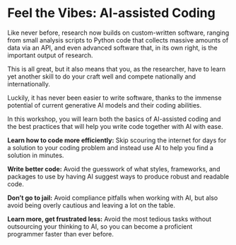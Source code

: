 # Feel the Vibes: AI-assisted Coding

Like never before, research now builds on custom-written software, ranging from small analysis scripts to Python code that collects massive amounts of data via an API, and even advanced software that, in its own right, is the important output of research.

This is all great, but it also means that you, as the researcher, have to learn yet another skill to do your craft well and compete nationally and internationally.

Luckily, it has never been easier to write software, thanks to the immense potential of current generative AI models and their coding abilities.

In this workshop, you will learn both the basics of AI-assisted coding and the best practices that will help you write code together with AI with ease.

**Learn how to code more efficiently:**
Skip scouring the internet for days for a solution to your coding problem and instead use AI to help you find a solution in minutes.

**Write better code:**
Avoid the guesswork of what styles, frameworks, and packages to use by having AI suggest ways to produce robust and readable code.

**Don’t go to jail:**
Avoid compliance pitfalls when working with AI, but also avoid being overly cautious and leaving a lot on the table.

**Learn more, get frustrated less:**
Avoid the most tedious tasks without outsourcing your thinking to AI, so you can become a proficient programmer faster than ever before.
